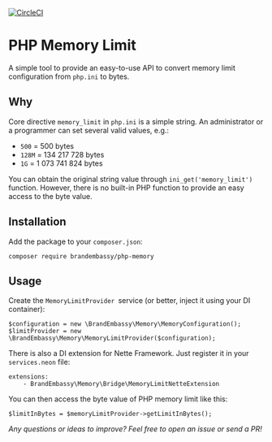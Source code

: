 [![CircleCI](https://circleci.com/gh/BrandEmbassy/php-memory.svg?style=svg)](https://circleci.com/gh/BrandEmbassy/php-memory)

# PHP Memory Limit

A simple tool to provide an easy-to-use API to convert memory limit configuration from `php.ini` to bytes.

## Why
Core directive `memory_limit` in `php.ini` is a simple string. An administrator or a programmer can set several valid values, e.g.:
- `500` = 500 bytes
- `128M` = 134 217 728 bytes
- `1G` = 1 073 741 824 bytes

You can obtain the original string value through `ini_get('memory_limit')` function. However, there is no built-in PHP function to provide an easy access to the byte value.

## Installation
Add the package to your `composer.json`:

```
composer require brandembassy/php-memory
```

## Usage
Create the `MemoryLimitProvider `service (or better, inject it using your DI container):
```
$configuration = new \BrandEmbassy\Memory\MemoryConfiguration();
$limitProvider = new \BrandEmbassy\Memory\MemoryLimitProvider($configuration);
```

There is also a DI extension for Nette Framework. Just register it in your `services.neon` file:
```
extensions:
    - BrandEmbassy\Memory\Bridge\MemoryLimitNetteExtension
```

You can then access the byte value of PHP memory limit like this:
```
$limitInBytes = $memoryLimitProvider->getLimitInBytes();
```

*Any questions or ideas to improve? Feel free to open an issue or send a PR!*
